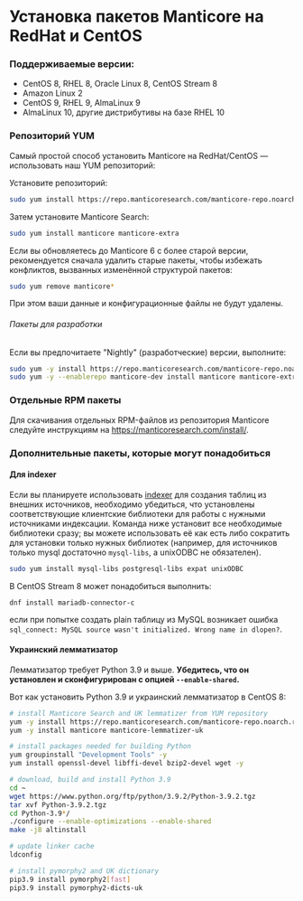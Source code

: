 # Установка пакетов Manticore на RedHat и CentOS

### Поддерживаемые версии:

* CentOS 8, RHEL 8, Oracle Linux 8, CentOS Stream 8
* Amazon Linux 2
* CentOS 9, RHEL 9, AlmaLinux 9
* AlmaLinux 10, другие дистрибутивы на базе RHEL 10

### Репозиторий YUM

Самый простой способ установить Manticore на RedHat/CentOS — использовать наш YUM репозиторий:

Установите репозиторий:
```bash
sudo yum install https://repo.manticoresearch.com/manticore-repo.noarch.rpm
```

Затем установите Manticore Search:
```bash
sudo yum install manticore manticore-extra
```

Если вы обновляетесь до Manticore 6 с более старой версии, рекомендуется сначала удалить старые пакеты, чтобы избежать конфликтов, вызванных изменённой структурой пакетов:

```bash
sudo yum remove manticore*
```

При этом ваши данные и конфигурационные файлы не будут удалены.

###### Пакеты для разработки
Если вы предпочитаете "Nightly" (разработческие) версии, выполните:

```bash
sudo yum -y install https://repo.manticoresearch.com/manticore-repo.noarch.rpm && \
sudo yum -y --enablerepo manticore-dev install manticore manticore-extra
```

### Отдельные RPM пакеты
Для скачивания отдельных RPM-файлов из репозитория Manticore следуйте инструкциям на https://manticoresearch.com/install/.

### Дополнительные пакеты, которые могут понадобиться
#### Для indexer
Если вы планируете использовать [indexer](../Data_creation_and_modification/Adding_data_from_external_storages/Plain_tables_creation.md#Indexer-tool) для создания таблиц из внешних источников, необходимо убедиться, что установлены соответствующие клиентские библиотеки для работы с нужными источниками индексации. Команда ниже установит все необходимые библиотеки сразу; вы можете использовать её как есть либо сократить для установки только нужных библиотек (например, для источников только mysql достаточно `mysql-libs`, а unixODBC не обязателен).

```bash
sudo yum install mysql-libs postgresql-libs expat unixODBC
```

В CentOS Stream 8 может понадобиться выполнить:

```
dnf install mariadb-connector-c
```

если при попытке создать plain таблицу из MySQL возникает ошибка `sql_connect: MySQL source wasn't initialized. Wrong name in dlopen?`.

#### Украинский лемматизатор
Лемматизатор требует Python 3.9 и выше. **Убедитесь, что он установлен и сконфигурирован с опцией `--enable-shared`.**

Вот как установить Python 3.9 и украинский лемматизатор в CentOS 8:

```bash
# install Manticore Search and UK lemmatizer from YUM repository
yum -y install https://repo.manticoresearch.com/manticore-repo.noarch.rpm
yum -y install manticore manticore-lemmatizer-uk

# install packages needed for building Python
yum groupinstall "Development Tools" -y
yum install openssl-devel libffi-devel bzip2-devel wget -y

# download, build and install Python 3.9
cd ~
wget https://www.python.org/ftp/python/3.9.2/Python-3.9.2.tgz
tar xvf Python-3.9.2.tgz
cd Python-3.9*/
./configure --enable-optimizations --enable-shared
make -j8 altinstall

# update linker cache
ldconfig

# install pymorphy2 and UK dictionary
pip3.9 install pymorphy2[fast]
pip3.9 install pymorphy2-dicts-uk
```
<!-- proofread -->

